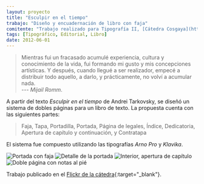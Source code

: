 ```yaml
---
layout: proyecto
title: "Esculpir en el tiempo"
trabajo: "Diseño y encuadernación de libro con faja"
comitente: "Trabajo realizado para Tipografía II, [Cátedra Cosgaya](http://www.catedracosgaya.com.ar), FADU--UBA."
tags: [Tipográfico, Editorial, Libro]
date: 2012-06-01
---
```


> Mientras fui un fracasado acumulé experiencia, cultura y conocimiento de la vida, fui formando mi gusto y mis concepciones artísticas. Y después, cuando llegué a ser realizador, empecé a distribuir todo aquello, a darlo, y prácticamente, no volví a acumular nada.  
> --- <cite>Mijail Romm</cite>.

A partir del texto *Esculpir en el tiempo* de Andrei Tarkovsky, se diseñó un sistema de dobles páginas para un libro de texto. La propuesta cuenta con las siguientes partes:

> Faja, Tapa, Portadilla, Portada, Página de legales, Índice, Dedicatoria, Apertura de capítulo y continuación, y Contratapa

El sistema fue compuesto utilizando las tipografías *Arno Pro* y *Klavika*.

<div class="carousel">
    <img src="{{ site.baseurl }}/img/2012-libro1.jpg" alt="Portada con faja" />
    <img src="{{ site.baseurl }}/img/2012-libro2.jpg" alt="Detalle de la portada" />
    <img src="{{ site.baseurl }}/img/2012-libro3.jpg" alt="Interior, apertura de capítulo" />
    <img src="{{ site.baseurl }}/img/2012-libro4.jpg" alt="Doble página con notas al pié" />
</div>

Trabajo publicado en el [Flickr de la cátedra](https://www.flickr.com/photos/catedracosgaya/8417139667/in/album-72157632619702448/){:target="_blank"}.
